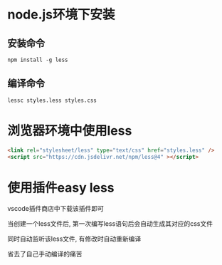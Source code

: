 # node.js环境下安装

## 安装命令
```
npm install -g less
```

## 编译命令
```
lessc styles.less styles.css
```

# 浏览器环境中使用less
```html
<link rel="stylesheet/less" type="text/css" href="styles.less" />
<script src="https://cdn.jsdelivr.net/npm/less@4" ></script>
```

# 使用插件easy less
vscode插件商店中下载该插件即可

当创建一个less文件后, 第一次编写less语句后会自动生成其对应的css文件

同时自动监听该less文件, 有修改时自动重新编译

省去了自己手动编译的痛苦